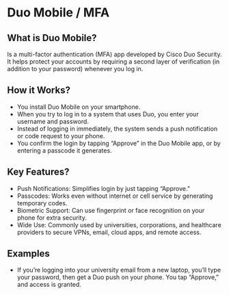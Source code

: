 # Duo Mobile / MFA

## What is Duo Mobile?
Is a multi-factor authentication (MFA) app developed by Cisco Duo Security. It helps protect your accounts by requiring a second layer of verification (in addition to your password) whenever you log in.

## How it Works?
- You install Duo Mobile on your smartphone.
- When you try to log in to a system that uses Duo, you enter your username and password.
- Instead of logging in immediately, the system sends a push notification or code request to your phone.
- You confirm the login by tapping “Approve” in the Duo Mobile app, or by entering a passcode it generates.

## Key Features?
- Push Notifications: Simplifies login by just tapping “Approve.”
- Passcodes: Works even without internet or cell service by generating temporary codes.
- Biometric Support: Can use fingerprint or face recognition on your phone for extra security.
- Wide Use: Commonly used by universities, corporations, and healthcare providers to secure VPNs, email, cloud apps, and remote access.

## Examples
- If you’re logging into your university email from a new laptop, you’ll type your password, then get a Duo push on your phone. You tap “Approve,” and access is granted.

